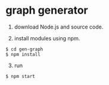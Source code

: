 # graph generator

1. download Node.js and source code.

2. install modules using npm.

```
$ cd gen-graph
$ npm install
```

3. run

```
$ npm start
```
